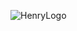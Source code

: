 

![HenryLogo](https://firebasestorage.googleapis.com/v0/b/hidalgo-83f55.appspot.com/o/GitHub.png?alt=media&token=b98a4954-6961-4876-add0-7d32e59cde6d)

<!--
**hidalgo86/hidalgo86** is a ✨ _special_ ✨ repository because its `README.md` (this file) appears on your GitHub profile.

Here are some ideas to get you started:

- 🔭 I’m currently working on ...
- 🌱 I’m currently learning ...
- 👯 I’m looking to collaborate on ...
- 🤔 I’m looking for help with ...
- 💬 Ask me about ...
- 📫 How to reach me: ...
- 😄 Pronouns: ...
- ⚡ Fun fact: ...
-->
